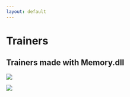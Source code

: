 ```yaml
---
layout: default
---
```


# Trainers
## Trainers made with Memory.dll

[<img src="https://steamcdn-a.akamaihd.net/steam/apps/10180/header.jpg?t=1516387772">](https://github.com/erfg12/CSharp-Game-Trainers/releases/download/1.0/MW2.SP.Trainer.zip)

[<img src="https://steamcdn-a.akamaihd.net/steam/apps/41900/header.jpg?t=1528820974">](https://github.com/erfg12/CSharp-Game-Trainers/releases/download/1.0/Bards.Tale.Trainer.zip)